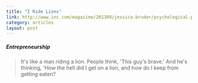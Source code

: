```yaml
---
title: "I Ride Lions"
link: http://www.inc.com/magazine/201309/jessica-bruder/psychological-price-of-entrepreneurship.html
category: articles
layout: post
---
```


##### Entrepreneurship

> It's like a man riding a lion. People think, 'This guy's brave.' And he's
> thinking, 'How the hell did I get on a lion, and how do I keep from getting
> eaten?
